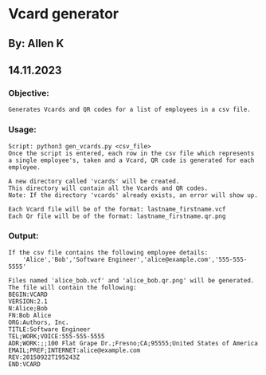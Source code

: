 # Vcard generator
## By: Allen K
## 14.11.2023

### Objective:
	
	Generates Vcards and QR codes for a list of employees in a csv file.

### Usage:
	
	Script: python3 gen_vcards.py <csv_file>
	Once the script is entered, each row in the csv file which represents a single employee's, taken and a Vcard, QR code is generated for each employee.
	
	A new directory called 'vcards' will be created.
	This directory will contain all the Vcards and QR codes.
	Note: If the directory 'vcards' already exists, an error will show up.
	
	Each Vcard file will be of the format: lastname_firstname.vcf
	Each Qr file will be of the format: lastname_firstname.qr.png

### Output:
	
	If the csv file contains the following employee details:
		'Alice','Bob','Software Engineer','alice@example.com','555-555-5555'
		
	Files named 'alice_bob.vcf' and 'alice_bob.qr.png' will be generated.
	The file will contain the following:
	BEGIN:VCARD
	VERSION:2.1
	N:Alice;Bob
	FN:Bob Alice
	ORG:Authors, Inc.
	TITLE:Software Engineer
	TEL;WORK;VOICE:555-555-5555
	ADR;WORK:;;100 Flat Grape Dr.;Fresno;CA;95555;United States of America
	EMAIL;PREF;INTERNET:alice@example.com
	REV:20150922T195243Z
	END:VCARD
	

	   
